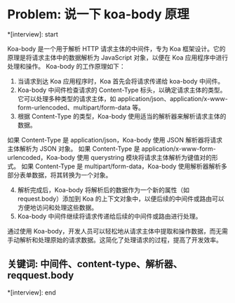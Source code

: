 # Problem: 说一下 koa-body 原理

\*[interview]: start

Koa-body 是一个用于解析 HTTP 请求主体的中间件，专为 Koa 框架设计。它的原理是将请求主体中的数据解析为 JavaScript 对象，以便在 Koa 应用程序中进行处理和操作。
Koa-body 的工作原理如下：

1. 当请求到达 Koa 应用程序时，Koa 首先会将请求传递给 koa-body 中间件。
2. Koa-body 中间件检查请求的 Content-Type 标头，以确定请求主体的类型。它可以处理多种类型的请求主体，如 application/json、application/x-www-form-urlencoded、multipart/form-data 等。
3. 根据 Content-Type 的类型，Koa-body 使用适当的解析器来解析请求主体的数据。

如果 Content-Type 是 application/json，Koa-body 使用 JSON 解析器将请求主体解析为 JSON 对象。
如果 Content-Type 是 application/x-www-form-urlencoded，Koa-body 使用 querystring 模块将请求主体解析为键值对的形式。
如果 Content-Type 是 multipart/form-data，Koa-body 使用解析器解析多部分表单数据，将其转换为一个对象。

4. 解析完成后，Koa-body 将解析后的数据作为一个新的属性（如 request.body）添加到 Koa 的上下文对象中，以便后续的中间件或路由可以方便地访问和处理这些数据。
5. Koa-body 中间件继续将请求传递给后续的中间件或路由进行处理。

通过使用 Koa-body，开发人员可以轻松地从请求主体中提取和操作数据，而无需手动解析和处理原始的请求数据。这简化了处理请求的过程，提高了开发效率。

## 关键词: 中间件、content-type、解析器、reqquest.body

\*[interview]: end
